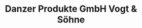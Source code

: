 ---
title: "Danzer Produkte GmbH Vogt & Söhne"
url: /frasdorf/danzer-produkte-gmbh-vogt-und-soehne/
shop: Schreibwaren
---
